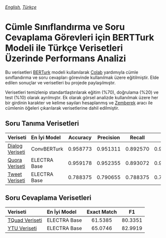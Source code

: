 *[English](README.md), [Türkçe](README.tr.md)*

# Cümle Sınıflandırma ve Soru Cevaplama Görevleri için BERTTurk Modeli ile Türkçe Verisetleri Üzerinde Performans Analizi

Bu verisetleri [BERTurk](https://github.com/stefan-it/turkish-bert) modeli kullanılarak [Colab](https://colab.research.google.com/) yardımıyla cümle sınıflandırma ve soru cevapları görevinde kullanılmak üzere eğitilmiştir. Elde edilen sonuçlar ve verisetleri bu projede paylaşılmıştır.

Verisetleri temizlenip standartlaştırılarak eğitim (%70), doğrulama (%20) ve test (%10) olarak ayrılmıştır. Ek olarak görsel analizde kullanılmak üzere her bir girdinin karakter ve kelime sayıları hesaplanmış ve [Zemberek](https://github.com/ahmetaa/zemberek-nlp) aracı ile cümlenin öğeleri çıkarılarak verisetlerine dahil edilmiştir.

## Soru Tanıma Verisetleri

Veriseti                                         | En İyi Model  | Accuracy    |  Precision   | Recall      | F1      
:------------------------------------------------|:--------------|:-----------:|:------------:|:-----------:|:--------:
[Dialog Veriseti](datasets/qd-dialog/README.md)  | ConvBERTurk   | 0.958773    |  0.951311    | 0.892570    | 0.921005
[Quora Veriseti](datasets/qd-quora/README.md)    | ELECTRA Base  | 0.959178    |  0.952355    | 0.893072    | 0.921762
[Tweet Veriseti](datasets/qd-tweet/README.md)    | ELECTRA Base  | 0.788375    |  0.790655    | 0.788375    | 0.787725

## Soru Cevaplama Verisetleri

Veriseti                                       | En İyi Model  | Exact Match |  F1        
:----------------------------------------------|:--------------|:-----------:|:----------:
[TQuad Veriseti](datasets/qa-tquad/README.md)  | ELECTRA Base  | 61.5385     | 80.3351
[YTU Veriseti](datasets/qa-ytu/README.md)      | ELECTRA Base  | 65.0746     | 82.9919